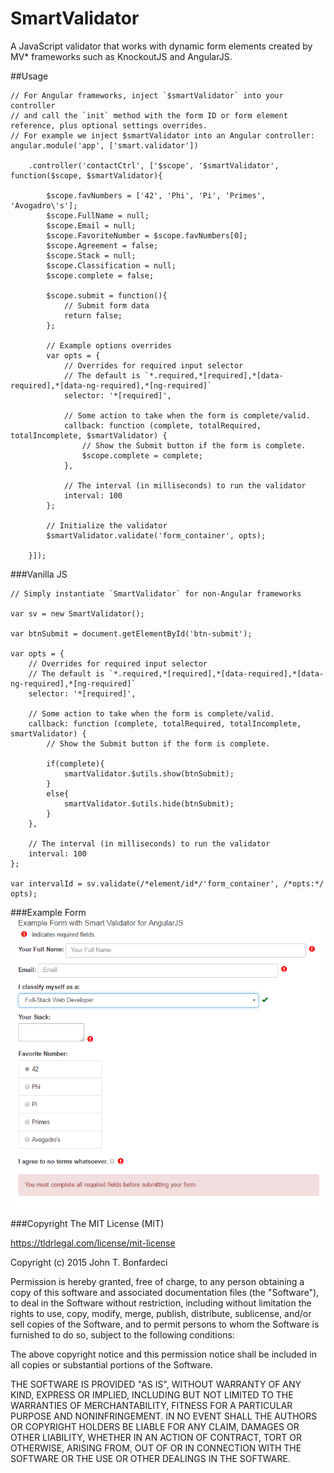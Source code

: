 # SmartValidator
A JavaScript validator that works with dynamic form elements created by MV* frameworks such as KnockoutJS and AngularJS.

##Usage
```
// For Angular frameworks, inject `$smartValidator` into your controller 
// and call the `init` method with the form ID or form element reference, plus optional settings overrides.
// For example we inject $smartValidator into an Angular controller:
angular.module('app', ['smart.validator'])

    .controller('contactCtrl', ['$scope', '$smartValidator', function($scope, $smartValidator){
        
        $scope.favNumbers = ['42', 'Phi', 'Pi', 'Primes', 'Avogadro\'s'];
        $scope.FullName = null;
        $scope.Email = null;
        $scope.FavoriteNumber = $scope.favNumbers[0];
        $scope.Agreement = false;
        $scope.Stack = null;
        $scope.Classification = null;
        $scope.complete = false;
        
        $scope.submit = function(){
            // Submit form data
            return false;    
        };
        
        // Example options overrides
        var opts = {
            // Overrides for required input selector
            // The default is `*.required,*[required],*[data-required],*[data-ng-required],*[ng-required]`
            selector: '*[required]',

            // Some action to take when the form is complete/valid.
            callback: function (complete, totalRequired, totalIncomplete, $smartValidator) {
                // Show the Submit button if the form is complete.
                $scope.complete = complete;
            },

            // The interval (in milliseconds) to run the validator
            interval: 100
        };
        
        // Initialize the validator
        $smartValidator.validate('form_container', opts);
        
    }]);
```

###Vanilla JS
```
// Simply instantiate `SmartValidator` for non-Angular frameworks

var sv = new SmartValidator();

var btnSubmit = document.getElementById('btn-submit');

var opts = {
    // Overrides for required input selector
    // The default is `*.required,*[required],*[data-required],*[data-ng-required],*[ng-required]`
    selector: '*[required]',

    // Some action to take when the form is complete/valid.
    callback: function (complete, totalRequired, totalIncomplete, smartValidator) {
        // Show the Submit button if the form is complete.
        
        if(complete){
            smartValidator.$utils.show(btnSubmit);
        }
        else{
            smartValidator.$utils.hide(btnSubmit);
        }
    },

    // The interval (in milliseconds) to run the validator
    interval: 100
};
        
var intervalId = sv.validate(/*element/id*/'form_container', /*opts:*/ opts);

```

###Example Form
![Example Form](sample_form.png "Example Form")

###Copyright
The MIT License (MIT)
    
<https://tldrlegal.com/license/mit-license>

Copyright (c) 2015 John T. Bonfardeci
     
Permission is hereby granted, free of charge, to any person obtaining a copy of this software and associated documentation files (the "Software"), to deal in the Software without restriction, including without limitation the rights to use, copy, modify, merge, publish, distribute, sublicense, and/or sell copies of the Software, and to permit persons to whom the Software is furnished to do so, subject to the following conditions:
 
The above copyright notice and this permission notice shall be included in all copies or substantial portions of the Software.

THE SOFTWARE IS PROVIDED "AS IS", WITHOUT WARRANTY OF ANY KIND, EXPRESS OR IMPLIED, INCLUDING BUT NOT LIMITED TO THE WARRANTIES OF MERCHANTABILITY, 
FITNESS FOR A PARTICULAR PURPOSE AND NONINFRINGEMENT. IN NO EVENT SHALL THE AUTHORS OR COPYRIGHT HOLDERS BE LIABLE FOR ANY CLAIM, DAMAGES OR OTHER 
LIABILITY, WHETHER IN AN ACTION OF CONTRACT, TORT OR OTHERWISE, ARISING FROM, OUT OF OR IN CONNECTION WITH THE SOFTWARE OR THE USE OR OTHER 
DEALINGS IN THE SOFTWARE.
